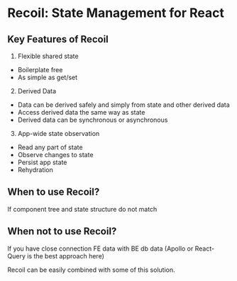 # Recoil: State Management for React

## Key Features of Recoil

1. Flexible shared state

- Boilerplate free
- As simple as get/set

2. Derived Data

- Data can be derived safely and simply from state and other derived data
- Access derived data the same way as state
- Derived data can be synchronous or asynchronous

3. App-wide state observation

- Read any part of state
- Observe changes to state
- Persist app state
- Rehydration

## When to use Recoil?

If component tree and state structure do not match

## When not to use Recoil?

If you have close connection FE data with BE db data (Apollo or React-Query is the best approach here)

Recoil can be easily combined with some of this solution.

